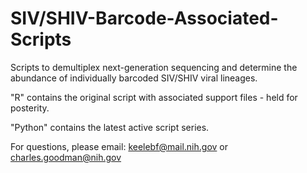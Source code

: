 # SIV/SHIV-Barcode-Associated-Scripts

Scripts to demultiplex next-generation sequencing and determine the abundance of individually barcoded SIV/SHIV viral lineages. 

"R" contains the original script with associated support files - held for posterity. 

"Python" contains the latest active script series.

For questions, please email: keelebf@mail.nih.gov or charles.goodman@nih.gov
